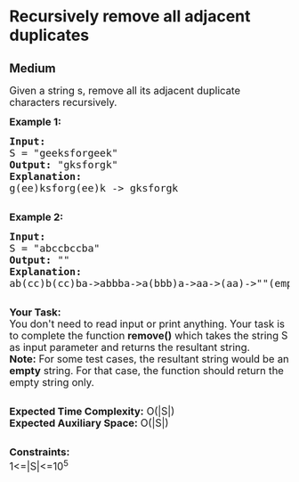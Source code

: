 # Recursively remove all adjacent duplicates
## Medium 
<div class="problem-statement" style="user-select: auto;">
                <p style="user-select: auto;"></p><p style="user-select: auto;"><span style="font-size: 18px; user-select: auto;">Given a string s, remove all its adjacent duplicate characters recursively.&nbsp;</span></p>

<p style="user-select: auto;"><strong style="user-select: auto;"><span style="font-size: 18px; user-select: auto;">Example 1:</span></strong></p>

<pre style="user-select: auto;"><span style="font-size: 18px; user-select: auto;"><strong style="user-select: auto;">Input:</strong>
S = "geeksforgeek"
<strong style="user-select: auto;">Output:</strong> "gksforgk"
<strong style="user-select: auto;">Explanation: </strong>
g(ee)ksforg(ee)k -&gt; gksforgk</span></pre>

<p style="user-select: auto;"><br style="user-select: auto;">
<strong style="user-select: auto;"><span style="font-size: 18px; user-select: auto;">Example 2:</span></strong></p>

<pre style="user-select: auto;"><span style="font-size: 18px; user-select: auto;"><strong style="user-select: auto;">Input: 
</strong>S = "abccbccba"
<strong style="user-select: auto;">Output:</strong> ""
<strong style="user-select: auto;">Explanation: 
</strong>ab(cc)b(cc)ba-&gt;abbba-&gt;a(bbb)a-&gt;aa-&gt;(aa)-&gt;""(empty string)</span></pre>

<p style="user-select: auto;"><br style="user-select: auto;">
<span style="font-size: 18px; user-select: auto;"><strong style="user-select: auto;">Your Task:</strong><br style="user-select: auto;">
You don't need to read input or print anything. Your task is to complete the function <strong style="user-select: auto;">remove()</strong> which takes the string S as input parameter and returns the resultant string.<br style="user-select: auto;">
<strong style="user-select: auto;">Note:</strong> For some test cases, the resultant string would be an <strong style="user-select: auto;">empty</strong> string. For that case, the function should return the empty string only.</span></p>

<p style="user-select: auto;"><br style="user-select: auto;">
<span style="font-size: 18px; user-select: auto;"><strong style="user-select: auto;">Expected Time Complexity:</strong> O(|S|)<br style="user-select: auto;">
<strong style="user-select: auto;">Expected Auxiliary Space:</strong> O(|S|)</span></p>

<p style="user-select: auto;"><br style="user-select: auto;">
<span style="font-size: 18px; user-select: auto;"><strong style="user-select: auto;">Constraints:</strong><br style="user-select: auto;">
1&lt;=|S|&lt;=10<sup style="user-select: auto;">5</sup></span></p>
 <p style="user-select: auto;"></p>
            </div>